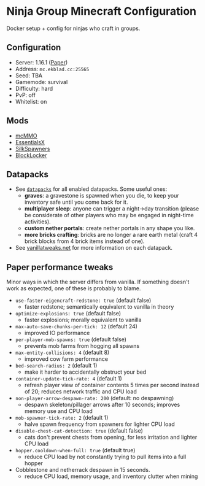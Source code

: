 # Ninja Group Minecraft Configuration
Docker setup + config for ninjas who craft in groups.

## Configuration
* Server: 1.16.1 ([Paper](https://papermc.io/))
* Address: `mc.ekblad.cc:25565`
* Seed: TBA
* Gamemode: survival
* Difficulty: hard
* PvP: off
* Whitelist: on

## Mods
* [mcMMO](https://mcmmo.org/)
* [EssentialsX](https://essentialsx.net/)
* [SilkSpawners](https://dev.bukkit.org/projects/silkspawners)
* [BlockLocker](https://www.spigotmc.org/resources/blocklocker.3268/)

## Datapacks
* See [`datapacks`](datapacks) for all enabled datapacks.
  Some useful ones:
    - **graves**: a gravestone is spawned when you die,
      to keep your inventory safe until you come back for it.
    - **multiplayer sleep**: anyone can trigger a night->day transition
      (please be considerate of other players who may be engaged in
       night-time activities).
    - **custom nether portals**: create nether portals in any shape you like.
    - **more bricks crafting**: bricks are no longer a rare earth metal
      (craft 4 brick blocks from 4 brick items instead of one).
* See [vanillatweaks.net](https://vanillatweaks.net/picker/datapacks/) for
  more information on each datapack.

## Paper performance tweaks
Minor ways in which the server differs from vanilla.
If something doesn't work as expected, one of these is probably to blame.

* `use-faster-eigencraft-redstone: true` (default false)
    - faster redstone; semantically equivalent to vanilla in theory
* `optimize-explosions: true` (default false)
    - faster explosions; morally equivalent to vanilla
* `max-auto-save-chunks-per-tick: 12` (default 24)
    - improved IO performance
* `per-player-mob-spawns: true` (default false)
    - prevents mob farms from hogging all spawns
* `max-entity-collisions: 4` (default 8)
    - improved cow farm performance
* `bed-search-radius: 2` (default 1)
    - make it harder to accidentally obstruct your bed
* `container-update-tick-rate: 4` (default 1)
    - refresh player view of container contents 5 times per second instead of 20;
      reduces network traffic and CPU load
* `non-player-arrow-despawn-rate: 200` (default: no despawning)
    - despawn skeleton/pillager arrows after 10 seconds; improves memory use
      and CPU load
* `mob-spawner-tick-rate: 2` (default 1)
    - halve spawn frequency from spawners for lighter CPU load
* `disable-chest-cat-detection: true` (default false)
    - cats don't prevent chests from opening, for less irritation and lighter
      CPU load
* `hopper.cooldown-when-full: true` (default true)
    - reduce CPU load by not constantly trying to pull items into a full hopper
* Cobblestone and netherrack despawn in 15 seconds.
    - reduce CPU load, memory usage, and inventory clutter when mining
